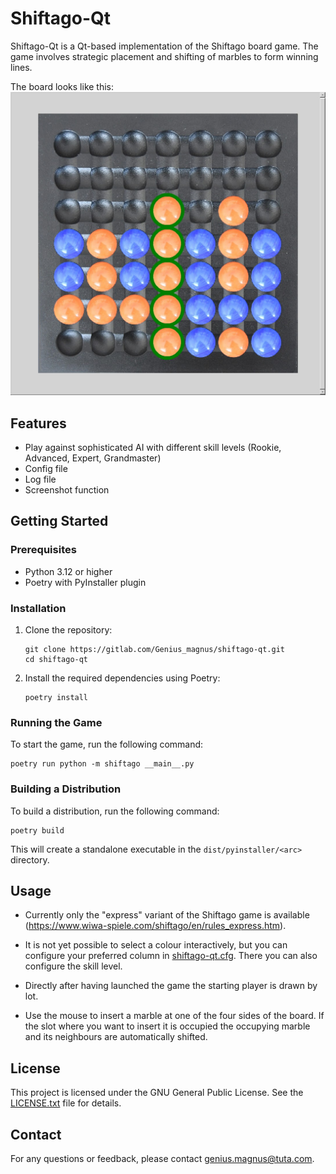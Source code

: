 # Shiftago-Qt

Shiftago-Qt is a Qt-based implementation of the Shiftago board game. The game involves strategic placement and shifting of marbles to form winning lines.

The board looks like this: ![board_sample_image.jpg](board_sample_image.jpg)

## Features

- Play against sophisticated AI with different skill levels (Rookie, Advanced, Expert, Grandmaster)
- Config file
- Log file
- Screenshot function

## Getting Started

### Prerequisites

- Python 3.12 or higher
- Poetry with PyInstaller plugin

### Installation

1. Clone the repository:
    ```
    git clone https://gitlab.com/Genius_magnus/shiftago-qt.git
    cd shiftago-qt
    ```

2. Install the required dependencies using Poetry:
    ```
    poetry install
    ```

### Running the Game

To start the game, run the following command:
    
  ```
  poetry run python -m shiftago __main__.py
  ```
    
### Building a Distribution

To build a distribution, run the following command:
  ```
  poetry build
  ```

This will create a standalone executable in the `dist/pyinstaller/<arc>` directory.

## Usage

- Currently only the "express" variant of the Shiftago game is available
(https://www.wiwa-spiele.com/shiftago/en/rules_express.htm).

- It is not yet possible to select a colour interactively, but you
  can configure your preferred column in [shiftago-qt.cfg](shiftago-qt.cfg). There you can also
  configure the skill level.
- Directly after having launched the game the starting player is drawn by lot.
- Use the mouse to insert a marble at one of the four sides of the board. If the slot where you
  want to insert it is occupied the occupying marble and its neighbours are automatically shifted.

## License

This project is licensed under the GNU General Public License. See the [LICENSE.txt](LICENSE.txt) file for details.

## Contact

For any questions or feedback, please contact [genius.magnus@tuta.com](mailto:genius.magnus@tuta.com).
